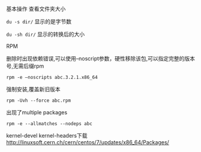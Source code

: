 基本操作
查看文件夹大小 

`du -s dir/` 显示的是字节数

`du -sh dir/` 显示的转换后的大小

RPM

删除时出现依赖错误,可以使用–noscript参数，硬性移除该包,可以指定完整的版本号,无需后缀rpm

`rpm -e –noscripts abc.3.2.1.x86_64`

强制安装,覆盖新旧版本

`rpm -Uvh --force abc.rpm`

出现了multiple packages

`rpm -e --allmatches --nodeps abc`

kernel-devel kernel-headers下载
http://linuxsoft.cern.ch/cern/centos/7/updates/x86_64/Packages/
